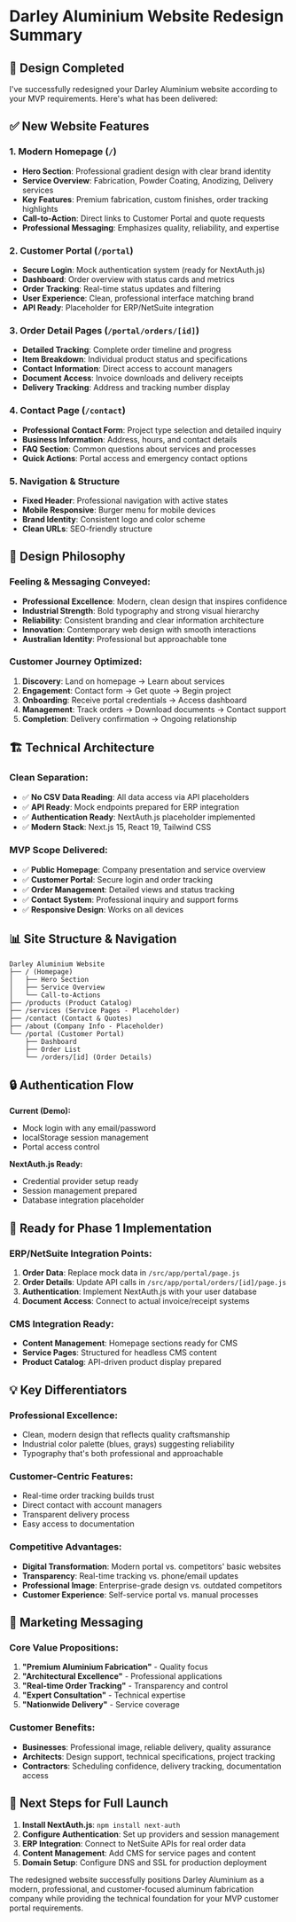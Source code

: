 # Darley Aluminium Website Redesign Summary

## 🎯 Design Completed

I've successfully redesigned your Darley Aluminium website according to your MVP requirements. Here's what has been delivered:

## ✅ New Website Features

### 1. **Modern Homepage** (`/`)
- **Hero Section**: Professional gradient design with clear brand identity
- **Service Overview**: Fabrication, Powder Coating, Anodizing, Delivery services
- **Key Features**: Premium fabrication, custom finishes, order tracking highlights
- **Call-to-Action**: Direct links to Customer Portal and quote requests
- **Professional Messaging**: Emphasizes quality, reliability, and expertise

### 2. **Customer Portal** (`/portal`)
- **Secure Login**: Mock authentication system (ready for NextAuth.js)
- **Dashboard**: Order overview with status cards and metrics
- **Order Tracking**: Real-time status updates and filtering
- **User Experience**: Clean, professional interface matching brand
- **API Ready**: Placeholder for ERP/NetSuite integration

### 3. **Order Detail Pages** (`/portal/orders/[id]`)
- **Detailed Tracking**: Complete order timeline and progress
- **Item Breakdown**: Individual product status and specifications
- **Contact Information**: Direct access to account managers
- **Document Access**: Invoice downloads and delivery receipts
- **Delivery Tracking**: Address and tracking number display

### 4. **Contact Page** (`/contact`)
- **Professional Contact Form**: Project type selection and detailed inquiry
- **Business Information**: Address, hours, and contact details
- **FAQ Section**: Common questions about services and processes
- **Quick Actions**: Portal access and emergency contact options

### 5. **Navigation & Structure**
- **Fixed Header**: Professional navigation with active states
- **Mobile Responsive**: Burger menu for mobile devices
- **Brand Identity**: Consistent logo and color scheme
- **Clean URLs**: SEO-friendly structure

## 🎨 Design Philosophy

### **Feeling & Messaging Conveyed:**
- **Professional Excellence**: Modern, clean design that inspires confidence
- **Industrial Strength**: Bold typography and strong visual hierarchy
- **Reliability**: Consistent branding and clear information architecture
- **Innovation**: Contemporary web design with smooth interactions
- **Australian Identity**: Professional but approachable tone

### **Customer Journey Optimized:**
1. **Discovery**: Land on homepage → Learn about services
2. **Engagement**: Contact form → Get quote → Begin project
3. **Onboarding**: Receive portal credentials → Access dashboard
4. **Management**: Track orders → Download documents → Contact support
5. **Completion**: Delivery confirmation → Ongoing relationship

## 🏗️ Technical Architecture

### **Clean Separation:**
- ✅ **No CSV Data Reading**: All data access via API placeholders
- ✅ **API Ready**: Mock endpoints prepared for ERP integration
- ✅ **Authentication Ready**: NextAuth.js placeholder implemented
- ✅ **Modern Stack**: Next.js 15, React 19, Tailwind CSS

### **MVP Scope Delivered:**
- ✅ **Public Homepage**: Company presentation and service overview
- ✅ **Customer Portal**: Secure login and order tracking
- ✅ **Order Management**: Detailed views and status tracking
- ✅ **Contact System**: Professional inquiry and support forms
- ✅ **Responsive Design**: Works on all devices

## 📊 Site Structure & Navigation

```
Darley Aluminium Website
├── / (Homepage)
│   ├── Hero Section
│   ├── Service Overview
│   └── Call-to-Actions
├── /products (Product Catalog)
├── /services (Service Pages - Placeholder)
├── /contact (Contact & Quotes)
├── /about (Company Info - Placeholder)
└── /portal (Customer Portal)
    ├── Dashboard
    ├── Order List
    └── /orders/[id] (Order Details)
```

## 🔒 Authentication Flow

**Current (Demo):**
- Mock login with any email/password
- localStorage session management
- Portal access control

**NextAuth.js Ready:**
- Credential provider setup ready
- Session management prepared
- Database integration placeholder

## 🚀 Ready for Phase 1 Implementation

### **ERP/NetSuite Integration Points:**
1. **Order Data**: Replace mock data in `/src/app/portal/page.js`
2. **Order Details**: Update API calls in `/src/app/portal/orders/[id]/page.js`
3. **Authentication**: Implement NextAuth.js with your user database
4. **Document Access**: Connect to actual invoice/receipt systems

### **CMS Integration Ready:**
- **Content Management**: Homepage sections ready for CMS
- **Service Pages**: Structured for headless CMS content
- **Product Catalog**: API-driven product display prepared

## 💡 Key Differentiators

### **Professional Excellence:**
- Clean, modern design that reflects quality craftsmanship
- Industrial color palette (blues, grays) suggesting reliability
- Typography that's both professional and approachable

### **Customer-Centric Features:**
- Real-time order tracking builds trust
- Direct contact with account managers
- Transparent delivery process
- Easy access to documentation

### **Competitive Advantages:**
- **Digital Transformation**: Modern portal vs. competitors' basic websites
- **Transparency**: Real-time tracking vs. phone/email updates
- **Professional Image**: Enterprise-grade design vs. outdated competitors
- **Customer Experience**: Self-service portal vs. manual processes

## 🎯 Marketing Messaging

### **Core Value Propositions:**
1. **"Premium Aluminium Fabrication"** - Quality focus
2. **"Architectural Excellence"** - Professional applications
3. **"Real-time Order Tracking"** - Transparency and control
4. **"Expert Consultation"** - Technical expertise
5. **"Nationwide Delivery"** - Service coverage

### **Customer Benefits:**
- **Businesses**: Professional image, reliable delivery, quality assurance
- **Architects**: Design support, technical specifications, project tracking
- **Contractors**: Scheduling confidence, delivery tracking, documentation access

## 🔄 Next Steps for Full Launch

1. **Install NextAuth.js**: `npm install next-auth`
2. **Configure Authentication**: Set up providers and session management
3. **ERP Integration**: Connect to NetSuite APIs for real order data
4. **Content Management**: Add CMS for service pages and content
5. **Domain Setup**: Configure DNS and SSL for production deployment

The redesigned website successfully positions Darley Aluminium as a modern, professional, and customer-focused aluminum fabrication company while providing the technical foundation for your MVP customer portal requirements.